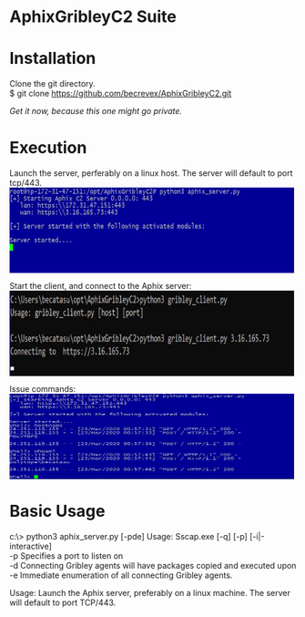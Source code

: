 # AphixGribleyC2 Suite

# Installation
Clone the git directory.<br>
$ git clone https://github.com/becrevex/AphixGribleyC2.git<br>

<i>Get it now, because this one might go private.</i>

# Execution

Launch the server, perferably on a linux host.  The server will default to port tcp/443.
<img align="center" src="https://github.com/becrevex/AphixGribleyC2/blob/master/img/start_server.jpg" width="500" height="150" />


Start the client, and connect to the Aphix server:
<img align="center" src="https://github.com/becrevex/AphixGribleyC2/blob/master/img/run_client.jpg" width="500" height="150" />

Issue commands:
<img align="center" src="https://github.com/becrevex/AphixGribleyC2/blob/master/img/issue_commands.JPG" width="500" height="150" />



# Basic Usage
c:\\> python3 aphix_server.py [-pde]
Usage: Sscap.exe [-q] [-p] [-i|-interactive]<br>
     -p     Specifies a port to listen on<br>
     -d     Connecting Gribley agents will have packages copied and executed upon <br>
     -e     Immediate enumeration of all connecting Gribley agents.<br>

Usage:
Launch the Aphix server, preferably on a linux machine.  The server will default to port TCP/443.

